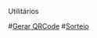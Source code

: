  Utilitários 
  
   #<a href="QRCode/index.html">Gerar QRCode</a></li>
   #<a href="Sorteio/index.html">Sorteio</a></li>
     
 
